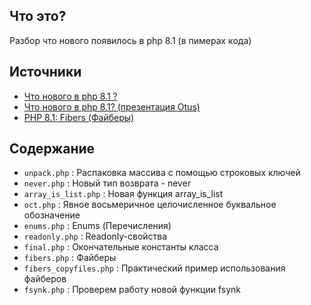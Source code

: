 ## Что это?
Разбор что нового появилось в php 8.1 (в пимерах кода)

## Источники
- [Что нового в php 8.1 ?](http://nujensait.ru/10518/)
- [Что нового в php 8.1? (презентация Otus)](http://nujensait.ru/10736/)
- [PHP 8.1: Fibers (Файберы)](https://sergeymukhin.com/blog/php-81-fibers)

## Содержание
- ``unpack.php`` : Распаковка массива с помощью строковых ключей
- ``never.php`` : Новый тип возврата - never
- ``array_is_list.php`` : Новая функция array_is_list
- ``oct.php`` : Явное восьмеричное целочисленное буквальное обозначение
- ``enums.php`` : Enums (Перечисления)
- ``readonly.php`` : Readonly-свойства
- ``final.php`` : Окончательные константы класса
- ``fibers.php`` : Файберы 
- ``fibers_copyfiles.php`` : Практический пример использования файберов
- ``fsynk.php`` : Проверем работу новой функции fsynk


